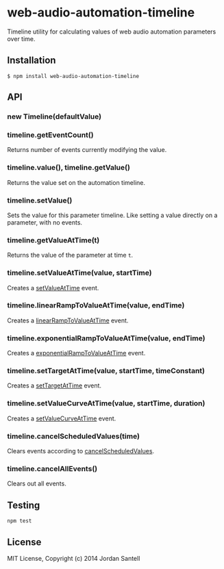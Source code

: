 # web-audio-automation-timeline

Timeline utility for calculating values of web audio automation parameters over time.

## Installation

`$ npm install web-audio-automation-timeline`

## API

### new Timeline(defaultValue)

### timeline.getEventCount()

Returns number of events currently modifying the value.

### timeline.value(), timeline.getValue()

Returns the value set on the automation timeline.

### timeline.setValue()

Sets the value for this parameter timeline. Like setting a value directly on a parameter, with no events.

### timeline.getValueAtTime(t)

Returns the value of the parameter at time `t`.

### timeline.setValueAtTime(value, startTime)

Creates a [setValueAtTime](http://webaudio.github.io/web-audio-api/#widl-AudioParam-setValueAtTime-void-float-value-double-startTime) event.

### timeline.linearRampToValueAtTime(value, endTime)

Creates a [linearRampToValueAtTime](http://webaudio.github.io/web-audio-api/#widl-AudioParam-linearRampToValueAtTime-void-float-value-double-endTime) event.

### timeline.exponentialRampToValueAtTime(value, endTime)

Creates a [exponentialRampToValueAtTime](http://webaudio.github.io/web-audio-api/#widl-AudioParam-exponentialRampToValueAtTime-void-float-value-double-endTime) event.

### timeline.setTargetAtTime(value, startTime, timeConstant)

Creates a [setTargetAtTime](http://webaudio.github.io/web-audio-api/#widl-AudioParam-setTargetAtTime-void-float-target-double-startTime-float-timeConstant) event.

### timeline.setValueCurveAtTime(value, startTime, duration) 

Creates a [setValueCurveAtTime](http://webaudio.github.io/web-audio-api/#widl-AudioParam-setValueCurveAtTime-void-Float32Array-values-double-startTime-double-duration) event.

### timeline.cancelScheduledValues(time)

Clears events according to [cancelScheduledValues](http://webaudio.github.io/web-audio-api/#widl-AudioParam-cancelScheduledValues-void-double-startTime).

### timeline.cancelAllEvents()

Clears out all events.

## Testing

`npm test`

## License

MIT License, Copyright (c) 2014 Jordan Santell
